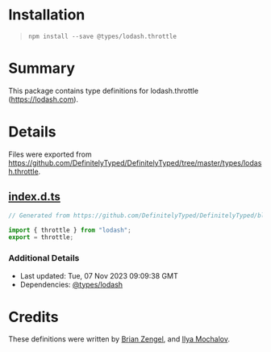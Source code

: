 # Installation
> `npm install --save @types/lodash.throttle`

# Summary
This package contains type definitions for lodash.throttle (https://lodash.com).

# Details
Files were exported from https://github.com/DefinitelyTyped/DefinitelyTyped/tree/master/types/lodash.throttle.
## [index.d.ts](https://github.com/DefinitelyTyped/DefinitelyTyped/tree/master/types/lodash.throttle/index.d.ts)
````ts
// Generated from https://github.com/DefinitelyTyped/DefinitelyTyped/blob/master/types/lodash/scripts/generate-modules.ts

import { throttle } from "lodash";
export = throttle;

````

### Additional Details
 * Last updated: Tue, 07 Nov 2023 09:09:38 GMT
 * Dependencies: [@types/lodash](https://npmjs.com/package/@types/lodash)

# Credits
These definitions were written by [Brian Zengel](https://github.com/bczengel), and [Ilya Mochalov](https://github.com/chrootsu).
